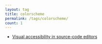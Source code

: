 ```yaml
---
layout: tag
title: colorscheme
permalink: /tags/colorscheme/
count: 1
---
```


- [Visual accessibility in source-code editors](https://acotten.com/2024/06/06/accessibility-source-editor.html)
